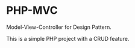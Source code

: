 # PHP-MVC
Model-View-Controller for Design Pattern.

This is a simple PHP project with a CRUD feature.
